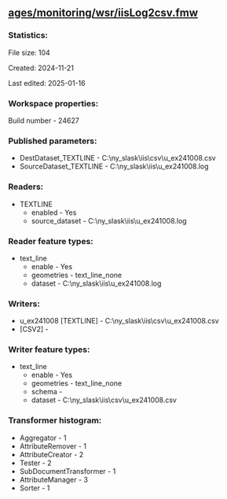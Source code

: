 ﻿## [ages/monitoring/wsr/iisLog2csv.fmw](https://github.com/kicki58/kix_working_dir/blob/master/ages/monitoring/wsr/iisLog2csv.fmw)

### Statistics:
File size: 104

Created: 2024-11-21

Last edited: 2025-01-16


### Workspace properties:
Build number    - 24627

### Published parameters:
*  DestDataset_TEXTLINE    -   C:\ny_slask\iis\csv\u_ex241008.csv
*  SourceDataset_TEXTLINE    -   C:\ny_slask\iis\u_ex241008.log

### Readers:
*  TEXTLINE
    * enabled    -  Yes
    * source_dataset    -   C:\ny_slask\iis\u_ex241008.log

### Reader feature types:
*  text_line
    * enable - Yes
    * geometries - text_line_none
    * dataset - C:\ny_slask\iis\u_ex241008.log


### Writers:
*  u_ex241008 [TEXTLINE]    -   C:\ny_slask\iis\csv\u_ex241008.csv
*   [CSV2]    -   

### Writer feature types:
*  text_line
    * enable - Yes
    * geometries - text_line_none
    * schema - 
    * dataset - C:\ny_slask\iis\csv\u_ex241008.csv

### Transformer histogram:
*  Aggregator    -   1
*  AttributeRemover    -   1
*  AttributeCreator    -   2
*  Tester    -   2
*  SubDocumentTransformer    -   1
*  AttributeManager    -   3
*  Sorter    -   1

